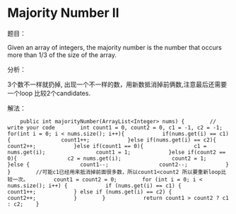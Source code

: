 # Majority Number II

题目：

Given an array of integers, the majority number is the number that occurs more than 1/3 of the size of the array.

分析：

3个数不一样就扔掉, 出现一个不一样的数，用新数抵消掉前俩数,注意最后还需要一个loop 比较2个candidates.

解法：

```text
    public int majorityNumber(ArrayList<Integer> nums) {        // write your code        int count1 = 0, count2 = 0, c1 = -1, c2 = -1;        for(int i = 0; i < nums.size(); i++){            if(nums.get(i) == c1){                count1++;            }else if(nums.get(i) == c2){                count2++;            }else if(count1 == 0){                c1 = nums.get(i);                count1 = 1;            }else if(count2 == 0){                c2 = nums.get(i);                count2 = 1;            }else {                count1--;                count2--;            }        }        //可能c1已经用来抵消掉前面很多数，所以count1<count2 所以要重新loop比较一次。        count1 = count2 = 0;        for (int i = 0; i < nums.size(); i++) {            if (nums.get(i) == c1) {                count1++;            } else if (nums.get(i) == c2) {                count2++;            }        }            return count1 > count2 ? c1 : c2;    }
```

